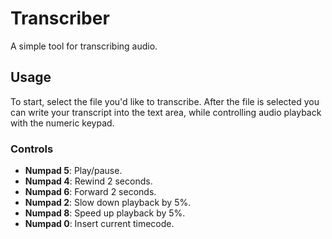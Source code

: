# Transcriber

A simple tool for transcribing audio.

## Usage

To start, select the file you'd like to transcribe.
After the file is selected you can write your transcript into the text area, while controlling audio playback with the numeric keypad.

### Controls

* **Numpad 5**: Play/pause.
* **Numpad 4**: Rewind 2 seconds.
* **Numpad 6**: Forward 2 seconds.
* **Numpad 2**: Slow down playback by 5%.
* **Numpad 8**: Speed up playback by 5%.
* **Numpad 0**: Insert current timecode.